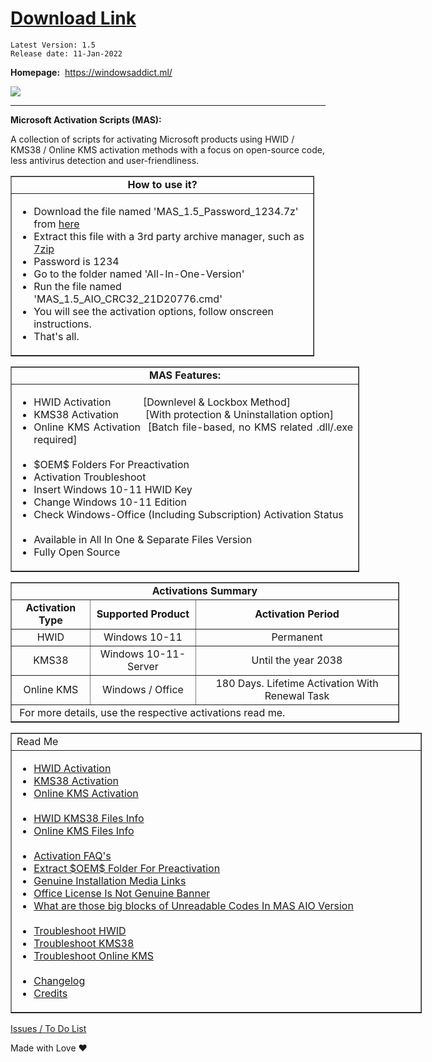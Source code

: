   # **[Download Link](https://github.com/massgravel/Microsoft-Activation-Scripts/releases)** <br/>

    Latest Version: 1.5
    Release date: 11-Jan-2022

   **Homepage:**&nbsp; https://windowsaddict.ml/ <br/>

   <a href="https://discord.gg/gjJEfq7ux8">
  <img src="https://discordapp.com/api/guilds/746721520931569757/widget.png?style=banner3" />
</a>

<hr />

  **Microsoft Activation Scripts (MAS):**

   A collection of scripts for activating Microsoft products using HWID / KMS38 / Online KMS activation methods 
   with a focus on open-source code, less antivirus detection and user-friendliness.

 
 <table border="1" cellpadding="1" cellspacing="0" style="width:486px">
	<tbody>
		<tr>
			<td style="text-align:center; width:478px"><strong>How to use it?</strong></td>
		</tr>
		<tr>
			<td style="width:478px">
			<ul>
				<li>Download the file named &#39;MAS_1.5_Password_1234.7z&#39; from <a href="https://github.com/massgravel/Microsoft-Activation-Scripts/releases" target="_blank">here</a></li>
				<li>Extract this file with a 3rd party archive manager, such as <a href="https://www.7-zip.org/download.html" target="_blank">7zip</a></li>
				<li>Password is<strong> </strong>1234</li>
				<li>Go to the folder named &#39;All-In-One-Version&#39;</li>
				<li>Run the file named &#39;MAS_1.5_AIO_CRC32_21D20776.cmd&#39;</li>
				<li>You will see the activation options, follow onscreen instructions.</li>
				<li>That&#39;s all.</li>
			</ul>
			</td>
		</tr>
	</tbody>
</table>

<table border="1" cellpadding="1" cellspacing="0" style="width:558px">
	<tbody>
		<tr>
			<td style="text-align:center; width:550px"><strong>MAS Features:</strong></td>
		</tr>
		<tr>
			<td style="width:550px">
			<ul>
				<li style="text-align:justify">HWID Activation&nbsp; &nbsp; &nbsp; &nbsp; &nbsp; &nbsp; [Downlevel &amp; Lockbox Method]</li>
				<li style="text-align:justify">KMS38 Activation&nbsp; &nbsp; &nbsp; &nbsp; &nbsp; [With protection &amp; Uninstallation option]</li>
				<li style="text-align:justify">Online KMS Activation&nbsp; [Batch file-based, no KMS related .dll/.exe required]<br />
				&nbsp;</li>
				<li style="text-align:justify">$OEM$ Folders For Preactivation</li>
				<li style="text-align:justify">Activation Troubleshoot</li>
				<li style="text-align:justify">Insert Windows 10-11 HWID Key</li>
				<li style="text-align:justify">Change Windows 10-11 Edition</li>
				<li style="text-align:justify">Check Windows-Office (Including Subscription) Activation Status<br />
				&nbsp;</li>
				<li style="text-align:justify">Available in All In One &amp; Separate Files Version</li>
				<li style="text-align:justify">Fully Open Source</li>
			</ul>
			</td>
		</tr>
	</tbody>
</table>



<table border="1" cellpadding="1" cellspacing="0" style="width:622px">
	<tbody>
		<tr>
			<td colspan="3" style="text-align:center; width:614px"><strong>Activations Summary</strong></td>
		</tr>
		<tr>
			<td style="text-align:center; width:112px"><strong>Activation Type</strong></td>
			<td style="text-align:center; width:160px"><strong>Supported Product</strong></td>
			<td style="text-align:center; width:332px"><strong>Activation Period</strong></td>
		</tr>
		<tr>
			<td style="text-align:center; width:112px">HWID</td>
			<td style="text-align:center; width:160px">Windows 10-11</td>
			<td style="text-align:center; width:332px">Permanent</td>
		</tr>
		<tr>
			<td style="text-align:center; width:112px">KMS38</td>
			<td style="text-align:center; width:160px">Windows 10-11-Server</td>
			<td style="text-align:center; width:332px">Until the year 2038</td>
		</tr>
		<tr>
			<td style="text-align:center; width:112px">Online KMS</td>
			<td style="text-align:center; width:160px">Windows / Office</td>
			<td style="text-align:center; width:332px">180 Days. Lifetime Activation With Renewal Task</td>
		</tr>
		<tr>
			<td colspan="3" style="width:614px">&nbsp;For more details, use the respective activations read me.</td>
		</tr>
	</tbody>
</table>
 
<table border="1" cellpadding="1" cellspacing="0" style="width:658px">
	<tbody>
		<tr>
			<td style="width:650px">Read Me</td>
		</tr>
		<tr>
			<td style="width:650px">
			<ul>
				<li><a href="https://windowsaddict.ml/readme-hwid.html" rel="nofollow" target="_blank">HWID Activation</a></li>
				<li><a href="https://windowsaddict.ml/readme-kms38.html" rel="nofollow" target="_blank">KMS38 Activation</a></li>
				<li><a href="https://windowsaddict.ml/readme-online-kms.html" rel="nofollow" target="_blank">Online KMS Activation</a><br />
				&nbsp;</li>
				<li><a href="https://windowsaddict.ml/readme-hwid-kms38-files.html" rel="nofollow" target="_blank">HWID KMS38 Files Info</a></li>
				<li><a href="https://windowsaddict.ml/readme-online-kms-files.html" rel="nofollow" target="_blank">Online KMS Files Info</a><br />
				&nbsp;</li>
				<li><a href="https://windowsaddict.ml/readme-activation-faq.html" rel="nofollow" target="_blank">Activation FAQ&#39;s</a></li>
				<li><a href="https://windowsaddict.ml/readme-oem-folder.html" rel="nofollow" target="_blank">Extract $OEM$ Folder For Preactivation</a></li>
				<li><a href="https://windowsaddict.ml/readme-genuine-installation-media.html" rel="nofollow" target="_blank">Genuine Installation Media Links</a></li>
				<li><a href="https://windowsaddict.ml/office-license-is-not-genuine.html" rel="nofollow" target="_blank">Office License Is Not Genuine Banner</a></li>
				<li><a href="https://windowsaddict.ml/readme-unreadable-codes-in-mas-aio.html" rel="nofollow" target="_blank">What are those big blocks of Unreadable Codes In MAS AIO Version</a><br />
				&nbsp;</li>
				<li><a href="https://windowsaddict.ml/readme-troubleshoot-hwid.html" rel="nofollow" target="_blank">Troubleshoot HWID</a></li>
				<li><a href="https://windowsaddict.ml/readme-troubleshoot-kms38.html" rel="nofollow" target="_blank">Troubleshoot KMS38</a></li>
				<li><a href="https://windowsaddict.ml/readme-troubleshoot-onlinekms.html" rel="nofollow" target="_blank">Troubleshoot Online KMS</a><br />
				&nbsp;</li>
				<li><a href="https://windowsaddict.ml/readme-mas-changelog.html" target="_blank">Changelog</a></li>
				<li><a href="https://windowsaddict.ml/readme-mas-credits.html" target="_blank">Credits</a></li>
			</ul>
			</td>
		</tr>
	</tbody>
</table>

 [Issues / To Do List](https://windowsaddict.ml/mas-todo-list.html)
 
Made with Love ❤️
